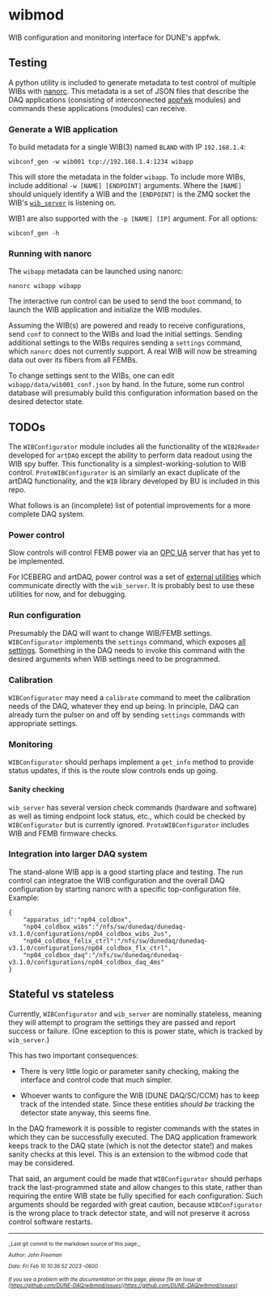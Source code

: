 # wibmod

WIB configuration and monitoring interface for DUNE's appfwk.

## Testing

A python utility is included to generate metadata to test control of multiple 
WIBs with [nanorc](https://dune-daq-sw.readthedocs.io/en/latest/packages/nanorc). This metadata is a set
of JSON files that describe the DAQ applications (consisting of interconnected
[appfwk](https://dune-daq-sw.readthedocs.io/en/latest/packages/appfwk) modules) and commands these 
applications (modules) can receive.

### Generate a WIB application

To build metadata for a single WIB(3) named `BLAND` with IP `192.168.1.4`:
```
wibconf_gen -w wib001 tcp://192.168.1.4:1234 wibapp
```
This will store the metadata in the folder `wibapp`. To include more WIBs,
include additional `-w [NAME] [ENDPOINT]` arguments. Where the `[NAME]` should
uniquely identify a WIB and the `[ENDPOINT]` is the ZMQ socket the WIB's 
[`wib_server`](https://github.com/DUNE-DAQ/dune-wib-firmware/tree/master/sw) is 
listening on. 

WIB1 are also supported with the `-p [NAME] [IP]` argument.
For all options: 
```
wibconf_gen -h
```

### Running with nanorc

The `wibapp` metadata can be launched using nanorc:
```
nanorc wibapp wibapp
```
The interactive run control can be used to send the `boot` command, to launch
the WIB application and initialize the WIB modules. 

Assuming the WIB(s) are powered and ready to receive configurations, send `conf`
to connect to the WIBs and load the initial settings. Sending additional 
settings to the WIBs requires sending a `settings` command, which `nanorc` does 
not currently support. A real WIB will now be streaming data out over its fibers
from all FEMBs.

To change settings sent to the WIBs, one can edit `wibapp/data/wib001_conf.json` 
by hand. In the future, some run control database will presumably build this
configuration information based on the desired detector state.

## TODOs

The `WIBConfigurator` module includes all the functionality of the `WIB2Reader`
developed for `artDAQ` except the ability to perform data readout using the WIB
spy buffer. This functionality is a simplest-working-solution to WIB control.
`ProtoWIBConfigurator` is an similarly an exact duplicate of the artDAQ 
functionality, and the `WIB` library developed by BU is included in this repo.

What follows is an (incomplete) list of potential improvements for a more
complete DAQ system.

### Power control

Slow controls will control FEMB power via an [OPC UA](https://documentation.unified-automation.com/uasdkcpp/1.7.4/html/index.html) 
server that has yet to be implemented. 

For ICEBERG and artDAQ, power control was a set of 
[external utilities](https://github.com/DUNE-DAQ/dune-wib-firmware/tree/master/sw)
which communicate directly with the `wib_server`. It is probably best to use
these utilities for now, and for debugging.

### Run configuration

Presumably the DAQ will want to change WIB/FEMB settings. `WIBConfigurator` 
implements the `settings` command, which exposes 
[all settings](schema/wibmod/wibconfigurator.jsonnet). 
Something in the DAQ needs to invoke this command with the desired arguments
when WIB settings need to be programmed.

### Calibration

`WIBConfigurator` may need a `calibrate` command to meet the calibration needs 
of the DAQ, whatever they end up being. In principle, DAQ can already turn the 
pulser on and off by sending `settings` commands with appropriate settings.

### Monitoring

`WIBConfigurator` should perhaps implement a `get_info` method to provide status
updates, if this is the route slow controls ends up going.

#### Sanity checking

`wib_server` has several version check commands (hardware and software) as well
as timing endpoint lock status, etc., which could be checked by `WIBConfigurator`
but is currently ignored. `ProtoWIBConfigurator` includes WIB and FEMB firmware
checks.

### Integration into larger DAQ system

The stand-alone WIB app is a good starting place and testing. The
run control can integratoe the WIB configuration and the overall DAQ configuration by starting nanorc with a specific top-configuration file. Example:
```
{
    "apparatus_id":"np04_coldbox",
    "np04_coldbox_wibs":"/nfs/sw/dunedaq/dunedaq-v3.1.0/configurations/np04_coldbox_wibs_2us",
    "np04_coldbox_felix_ctrl":"/nfs/sw/dunedaq/dunedaq-v3.1.0/configurations/np04_coldbox_flx_ctrl",
    "np04_coldbox_daq":"/nfs/sw/dunedaq/dunedaq-v3.1.0/configurations/np04_coldbox_daq_4ms"
}
```

## Stateful vs stateless

Currently, `WIBConfigurator` and `wib_server` are nominally stateless, meaning
they will attempt to program the settings they are passed and report success or
failure. (One exception to this is power state, which is tracked by `wib_server`.)

This has two important consequences:

* There is very little logic or parameter sanity checking, making the interface 
  and control code that much simpler.

* Whoever wants to configure the WIB (DUNE DAQ/SC/CCM) has to keep track of the
  intended state. Since these entities _should be_ tracking the detector state
  anyway, this seems fine.

In the DAQ framework it is possible to register commands with the states in which they can be successfully executed.
The DAQ application framework keeps track to the DAQ state (which is not the detector state!) and makes sanity checks at this level.
This is an extension to the wibmod code that may be considered.

That said, an argument could be made that `WIBConfigurator` should perhaps track
the last-programmed state and allow changes to this state, rather than requiring 
the entire WIB state be fully specified for each configuration. Such arguments
should be regarded with great caution, because `WIBConfigurator` is the wrong
place to track detector state, and will not preserve it across control software
restarts.


-----

<font size="1">
_Last git commit to the markdown source of this page:_


_Author: John Freeman_

_Date: Fri Feb 10 10:36:52 2023 -0600_

_If you see a problem with the documentation on this page, please file an Issue at [https://github.com/DUNE-DAQ/wibmod/issues](https://github.com/DUNE-DAQ/wibmod/issues)_
</font>
